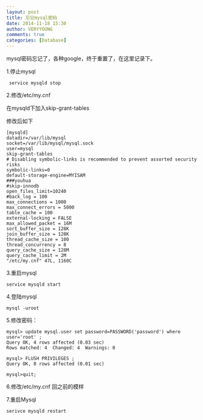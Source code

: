 ```yaml
---
layout: post
title: 忘记mysql密码
date: 2014-11-18 15:30
author: VERYYOUNG
comments: true
categories: [Database]
---
```


mysql密码忘记了，各种google，终于重置了，在这里记录下。

1.停止mysql 

	 service mysqld stop

2.修改/etc/my.cnf 

在mysqld下加入skip-grant-tables    

修改后如下 

	[mysqld]
	datadir=/var/lib/mysql
	socket=/var/lib/mysql/mysql.sock
	user=mysql
	skip-grant-tables
	# Disabling symbolic-links is recommended to prevent assorted security risks
	symbolic-links=0
	default-storage-engine=MYISAM
	###youhua
	#skip-innodb
	open_files_limit=10240
	#back_log = 100
	max_connections = 1000
	max_connect_errors = 5000
	table_cache = 100
	external-locking = FALSE
	max_allowed_packet = 16M
	sort_buffer_size = 128K
	join_buffer_size = 128K
	thread_cache_size = 100
	thread_concurrency = 8
	query_cache_size = 128M
	query_cache_limit = 2M
	"/etc/my.cnf" 47L, 1160C


3.重启mysql  
	
	service mysqld start


4.登陆mysql  

	mysql -uroot 

5.修改密码：


	mysql> update mysql.user set password=PASSWORD('password') where user='root' ;
	Query OK, 4 rows affected (0.03 sec)
	Rows matched: 4  Changed: 4  Warnings: 0
	
	mysql> FLUSH PRIVILEGES ;
	Query OK, 0 rows affected (0.01 sec)
	
	mysql>quit;


6.修改/etc/my.cnf 回之前的模样


7.重启Mysql

	serivce mysqld restart
